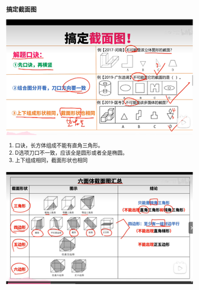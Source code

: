 ### 搞定截面图

![](./images/截面图/1.png)

1. 口诀，长方体组成不能有直角三角形。
2. D选项刀口不一致，应该全是圆形或者全是椭圆。
3. 上下组成相同，截面形状也相同

### 

![](./images/截面图/2.png)
